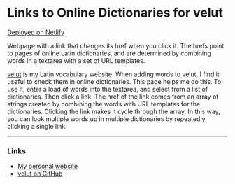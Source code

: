 # Links to Online Dictionaries for velut
[Deployed on Netlify](https://velut-dictionary-links.netlify.app/)

Webpage with a link that changes its href when you click it. The hrefs point to pages of online Latin dictionaries, and are determined by combining words in a textarea with a set of URL templates.

[velut](https://www.velut.co.uk) is my Latin vocabulary website. When adding words to velut, I find it useful to check them in online dictionaries. This page helps me do this. To use it, enter a load of words into the textarea, and select from a list of dictionaries. Then click a link. The href of the link comes from an array of strings created by combining the words with URL templates for the dictionaries. Clicking the link makes it cycle through the array. In this way, you can look multiple words up in multiple dictionaries by repeatedly clicking a single link.

-----

### Links
* [My personal website](https://www.duncanritchie.co.uk)
* [velut on GitHub](https://github.com/DuncanRitchie/velut)
